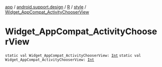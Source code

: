 [app](../../../index.md) / [android.support.design](../../index.md) / [R](../index.md) / [style](index.md) / [Widget_AppCompat_ActivityChooserView](./-widget_-app-compat_-activity-chooser-view.md)

# Widget_AppCompat_ActivityChooserView

`static val Widget_AppCompat_ActivityChooserView: `[`Int`](https://kotlinlang.org/api/latest/jvm/stdlib/kotlin/-int/index.html)
`static val Widget_AppCompat_ActivityChooserView: `[`Int`](https://kotlinlang.org/api/latest/jvm/stdlib/kotlin/-int/index.html)